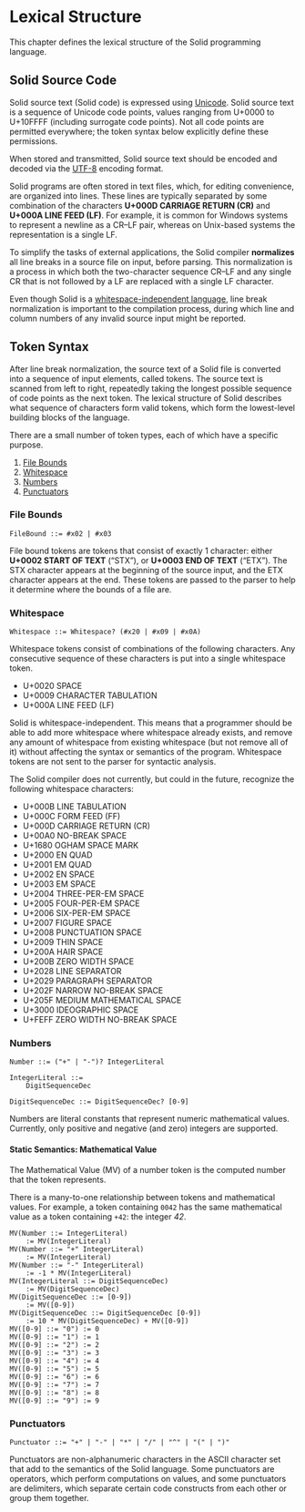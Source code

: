 # Lexical Structure

This chapter defines the lexical structure of the Solid programming language.



## Solid Source Code
Solid source text (Solid code) is expressed using [Unicode](https://www.unicode.org/).
Solid source text is a sequence of Unicode code points,
values ranging from U+0000 to U+10FFFF (including surrogate code points).
Not all code points are permitted everywhere;
the token syntax below explicitly define these permissions.

When stored and transmitted, Solid source text should be encoded and decoded via the
[UTF-8](https://tools.ietf.org/html/rfc3629) encoding format.

Solid programs are often stored in text files, which, for editing convenience, are organized into lines.
These lines are typically separated by some combination of the characters
**U+000D CARRIAGE RETURN (CR)** and **U+000A LINE FEED (LF)**.
For example, it is common for Windows systems to represent a newline as a CR–LF pair,
whereas on Unix-based systems the representation is a single LF.

To simplify the tasks of external applications, the Solid compiler **normalizes** all line breaks
in a source file on input, before parsing. This normalization is a process in which
both the two-character sequence CR–LF and any single CR that is not followed by a LF
are replaced with a single LF character.

Even though Solid is a [whitespace-independent language](#whitespace),
line break normalization is important to the compilation process,
during which line and column numbers of any invalid source input might be reported.



## Token Syntax
After line break normalization,
the source text of a Solid file is converted into a sequence of input elements, called tokens.
The source text is scanned from left to right, repeatedly taking the longest possible
sequence of code points as the next token.
The lexical structure of Solid describes what sequence of characters form valid tokens,
which form the lowest-level building blocks of the language.

There are a small number of token types, each of which have a specific purpose.

1. [File Bounds](#file-bounds)
1. [Whitespace](#whitespace)
1. [Numbers](#numbers)
1. [Punctuators](#punctuators)


### File Bounds
```w3c
FileBound ::= #x02 | #x03
```
File bound tokens are tokens that consist of exactly 1 character:
either **U+0002 START OF TEXT** (“STX”), or **U+0003 END OF TEXT** (“ETX”).
The STX character appears at the beginning of the source input, and the ETX character appears at the end.
These tokens are passed to the parser to help it determine where the bounds of a file are.


### Whitespace
```w3c
Whitespace ::= Whitespace? (#x20 | #x09 | #x0A)
```
Whitespace tokens consist of combinations of the following characters.
Any consecutive sequence of these characters is put into a single whitespace token.

- U+0020 SPACE
- U+0009 CHARACTER TABULATION
- U+000A LINE FEED (LF)

Solid is whitespace-independent.
This means that a programmer should be able to add more whitespace where whitespace already exists,
and remove any amount of whitespace from existing whitespace (but not remove all of it)
without affecting the syntax or semantics of the program.
Whitespace tokens are not sent to the parser for syntactic analysis.

The Solid compiler does not currently, but could in the future, recognize the following whitespace characters:

- U+000B LINE TABULATION
- U+000C FORM FEED (FF)
- U+000D CARRIAGE RETURN (CR)
- U+00A0 NO-BREAK SPACE
- U+1680 OGHAM SPACE MARK
- U+2000 EN QUAD
- U+2001 EM QUAD
- U+2002 EN SPACE
- U+2003 EM SPACE
- U+2004 THREE-PER-EM SPACE
- U+2005 FOUR-PER-EM SPACE
- U+2006 SIX-PER-EM SPACE
- U+2007 FIGURE SPACE
- U+2008 PUNCTUATION SPACE
- U+2009 THIN SPACE
- U+200A HAIR SPACE
- U+200B ZERO WIDTH SPACE
- U+2028 LINE SEPARATOR
- U+2029 PARAGRAPH SEPARATOR
- U+202F NARROW NO-BREAK SPACE
- U+205F MEDIUM MATHEMATICAL SPACE
- U+3000 IDEOGRAPHIC SPACE
- U+FEFF ZERO WIDTH NO-BREAK SPACE


### Numbers
```w3c
Number ::= ("+" | "-")? IntegerLiteral

IntegerLiteral ::=
	DigitSequenceDec

DigitSequenceDec ::= DigitSequenceDec? [0-9]
```
Numbers are literal constants that represent numeric mathematical values.
Currently, only positive and negative (and zero) integers are supported.

#### Static Semantics: Mathematical Value
The Mathematical Value (MV) of a number token is the computed number that the token represents.

There is a many-to-one relationship between tokens and mathematical values. For example,
a token containing `0042` has the same mathematical value as a token containing `+42`:
the integer *42*.

```
MV(Number ::= IntegerLiteral)
	:= MV(IntegerLiteral)
MV(Number ::= "+" IntegerLiteral)
	:= MV(IntegerLiteral)
MV(Number ::= "-" IntegerLiteral)
	:= -1 * MV(IntegerLiteral)
MV(IntegerLiteral ::= DigitSequenceDec)
	:= MV(DigitSequenceDec)
MV(DigitSequenceDec ::= [0-9])
	:= MV([0-9])
MV(DigitSequenceDec ::= DigitSequenceDec [0-9])
	:= 10 * MV(DigitSequenceDec) + MV([0-9])
MV([0-9] ::= "0") := 0
MV([0-9] ::= "1") := 1
MV([0-9] ::= "2") := 2
MV([0-9] ::= "3") := 3
MV([0-9] ::= "4") := 4
MV([0-9] ::= "5") := 5
MV([0-9] ::= "6") := 6
MV([0-9] ::= "7") := 7
MV([0-9] ::= "8") := 8
MV([0-9] ::= "9") := 9
```


### Punctuators
```w3c
Punctuator ::= "+" | "-" | "*" | "/" | "^" | "(" | ")"
```
Punctuators are non-alphanumeric characters in the ASCII character set that
add to the semantics of the Solid language.
Some punctuators are operators, which perform computations on values, and
some punctuators are delimiters, which separate certain code constructs from each other or group them together.
